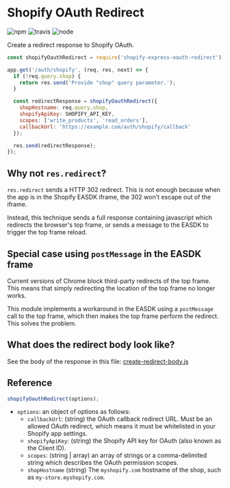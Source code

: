 # Shopify OAuth Redirect

![npm](https://img.shields.io/npm/v/shopify-express-oauth-redirect.svg?maxAge=259200) ![travis](https://travis-ci.org/marekweb/shopify-express-oauth-redirect.svg?branch=master) ![node](https://img.shields.io/badge/node-%3E=8.1-blue.svg)

Create a redirect response to Shopify OAuth.

```js
const shopifyOauthRedirect = require('shopify-express-oauth-redirect');

app.get('/auth/shopify', (req, res, next) => {
  if (!req.query.shop) {
    return res.send('Provide "shop" query parameter.');
  }

  const redirectResponse = shopifyOauthRedirect({
    shopHostname: req.query.shop,
    shopifyApiKey: SHOPIFY_API_KEY,
    scopes: ['write_products', 'read_orders'],
    callbackUrl: 'https://example.com/auth/shopify/callback'
  });

  res.send(redirectResponse);
});
```

## Why not `res.redirect`?

`res.redirect` sends a HTTP 302 redirect. This is not enough because when the app is in the Shopify EASDK iframe, the 302 won't escape out of the iframe.

Instead, this technique sends a full response containing javascript which redirects the browser's top frame, or sends a message to the EASDK to trigger the top frame reload.

## Special case using `postMessage` in the EASDK frame

Current versions of Chrome block third-party redirects of the top frame. This means that simply redirecting the location of the top frame no longer works.

This module implements a workaround in the EASDK using a `postMessage` call to the top frame, which then makes the top frame perform the redirect. This solves the problem.

## What does the redirect body look like?

See the body of the response in this file: [create-redirect-body.js](create-redirect-body.js)

## Reference

```js
shopifyOauthRedirect(options);
```

- `options`: an object of options as follows:
  - `callbackUrl`: (string) the OAuth callback redirect URL. Must be an allowed OAuth redirect, which means it must be whitelisted in your Shopify app settings.
  - `shopifyApiKey`: (string) the Shopify API key for OAuth (also known as the Client ID).
  - `scopes`: (string | array) an array of strings or a comma-delimited string which describes the OAuth permission scopes.
  - `shopHostname` (string) The `myshopify.com` hostname of the shop, such as `my-store.myshopify.com`.
